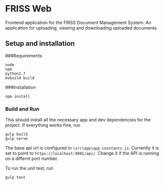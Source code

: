 # FRISS Web
Frontend application for the FRISS Document Management System. An application for uploading, viewing and downloading uploaded documents.

## Setup and installation
###Requirements
```
node
npm
python2.7
msbuild build
```
###Installation
```node
npm install
```

### Build and Run
This should install all the necessary app and dev dependencies for the project. If everything works fine, run
```gulp
gulp build
gulp serve
```
The base api url is configured in ```\src\app\app.constants.js```. Currently it is set to point to ```https://localhost:9001/api/```.
Change it if the API is running on a differnt port number.

To run the unit test, run
```gulp
gulp test
```
